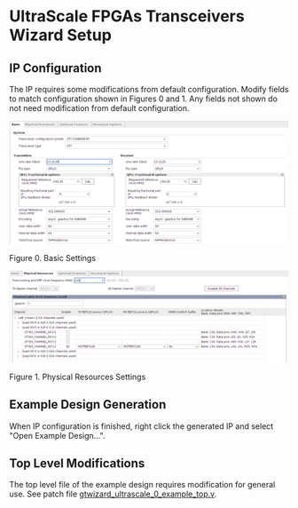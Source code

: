 # UltraScale FPGAs Transceivers Wizard Setup

## IP Configuration

The IP requires some modifications from default configuration. Modify fields to match configuration shown in Figures 0 and 1. Any fields not shown do not need modification from default configuration.

![Figure 0](images/Settings_Basic.png)

Figure 0. Basic Settings

![Figure 1](images/Settings_Physical_Resources.png)

Figure 1. Physical Resources Settings

## Example Design Generation

When IP configuration is finished, right click the generated IP and select "Open Example Design...".

## Top Level Modifications

The top level file of the example design requires modification for general use. See patch file [gtwizard_ultrascale_0_example_top.v](gtwizard_ultrascale_0_example_top.v).
